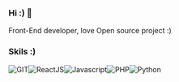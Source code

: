 ### Hi :) 👋

Front-End developer, love Open source project :) 

### Skils :)
<img src="https://img.shields.io/badge/git-f05133.svg?style=for-the-badge&logo=git&logoColor=ffffff" alt="GIT"><img src="https://img.shields.io/badge/ReactJS-1f1f1f.svg?style=for-the-badge&logo=react&logoColor=61DBFB" alt="ReactJS"><img src="https://img.shields.io/badge/Javascript-1f1f1f.svg?style=for-the-badge&logo=javascript&logoColor=f7df1e" alt="Javascript"><img src="https://img.shields.io/badge/php-1f1f1f.svg?style=for-the-badge&logo=php&logoColor=8a93be" alt="PHP"><img src="https://img.shields.io/badge/python-1f1f1f.svg?style=for-the-badge&logo=python&logoColor=ffd344" alt="Python">



<div style="text-align: center;">
  <img src="https://github-readme-stats.vercel.app/api?username=MahdyarEn&count_private=true&show_icons=true&count_private=true&theme=dark&include_all_commits=true" alt="">
</div>
